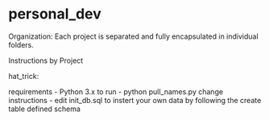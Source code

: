# personal_dev
Organization:
Each project is separated and fully encapsulated in individual folders.

Instructions by Project

hat_trick:

requirements - Python 3.x
to run - python pull_names.py
change instructions - edit init_db.sql to instert your own data by following the create table defined schema
